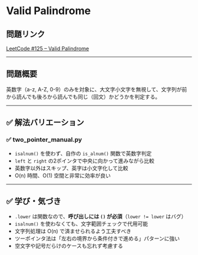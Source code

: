 # Valid Palindrome

## 問題リンク
[LeetCode #125 – Valid Palindrome](https://leetcode.com/problems/valid-palindrome/)

---

## 問題概要

英数字（a-z, A-Z, 0-9）のみを対象に、大文字小文字を無視して、文字列が前から読んでも後ろから読んでも同じ（回文）かどうかを判定する。

---

## ✅ 解法バリエーション

### ✅ two_pointer_manual.py
- `isalnum()` を使わず、自作の `is_alnum()` 関数で英数字判定
- `left` と `right` の2ポインタで中央に向かって進みながら比較
- 英数字以外はスキップ、英字は小文字化して比較
- O(n) 時間、O(1) 空間と非常に効率が良い

---

## ✅ 学び・気づき

- `.lower` は関数なので、**呼び出しには `()` が必須**（`lower != lower` はバグ）
- `isalnum()` を使わなくても、文字範囲チェックで代用可能
- 文字列処理は O(n) で済ませられるよう工夫すべき
- ツーポインタ法は「左右の境界から条件付きで進める」パターンに強い
- 空文字や記号だらけのケースも忘れず考慮する
